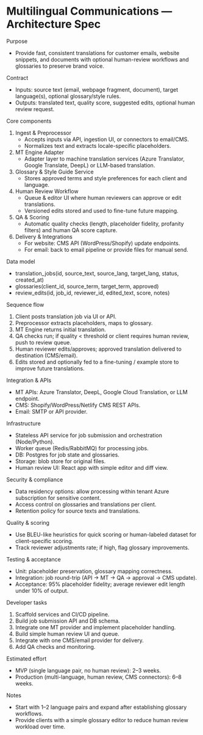 # Multilingual Communications — Architecture Spec

Purpose
- Provide fast, consistent translations for customer emails, website snippets, and documents with optional human-review workflows and glossaries to preserve brand voice.

Contract
- Inputs: source text (email, webpage fragment, document), target language(s), optional glossary/style rules.
- Outputs: translated text, quality score, suggested edits, optional human review request.

Core components
1. Ingest & Preprocessor
   - Accepts inputs via API, ingestion UI, or connectors to email/CMS.
   - Normalizes text and extracts locale-specific placeholders.
2. MT Engine Adapter
   - Adapter layer to machine translation services (Azure Translator, Google Translate, DeepL) or LLM-based translation.
3. Glossary & Style Guide Service
   - Stores approved terms and style preferences for each client and language.
4. Human Review Workflow
   - Queue & editor UI where human reviewers can approve or edit translations.
   - Versioned edits stored and used to fine-tune future mapping.
5. QA & Scoring
   - Automatic quality checks (length, placeholder fidelity, profanity filters) and human QA score capture.
6. Delivery & Integrations
   - For website: CMS API (WordPress/Shopify) update endpoints.
   - For email: back to email pipeline or provide files for manual send.

Data model
- translation_jobs(id, source_text, source_lang, target_lang, status, created_at)
- glossaries(client_id, source_term, target_term, approved)
- review_edits(id, job_id, reviewer_id, edited_text, score, notes)

Sequence flow
1. Client posts translation job via UI or API.
2. Preprocessor extracts placeholders, maps to glossary.
3. MT Engine returns initial translation.
4. QA checks run; if quality < threshold or client requires human review, push to review queue.
5. Human reviewer edits/approves; approved translation delivered to destination (CMS/email).
6. Edits stored and optionally fed to a fine-tuning / example store to improve future translations.

Integration & APIs
- MT APIs: Azure Translator, DeepL, Google Cloud Translation, or LLM endpoint.
- CMS: Shopify/WordPress/Netlify CMS REST APIs.
- Email: SMTP or API provider.

Infrastructure
- Stateless API service for job submission and orchestration (Node/Python).
- Worker queue (Redis/RabbitMQ) for processing jobs.
- DB: Postgres for job state and glossaries.
- Storage: blob store for original files.
- Human review UI: React app with simple editor and diff view.

Security & compliance
- Data residency options: allow processing within tenant Azure subscription for sensitive content.
- Access control on glossaries and translations per client.
- Retention policy for source texts and translations.

Quality & scoring
- Use BLEU-like heuristics for quick scoring or human-labeled dataset for client-specific scoring.
- Track reviewer adjustments rate; if high, flag glossary improvements.

Testing & acceptance
- Unit: placeholder preservation, glossary mapping correctness.
- Integration: job round-trip (API → MT → QA → approval → CMS update).
- Acceptance: 95% placeholder fidelity; average reviewer edit length under 10% of output.

Developer tasks
1. Scaffold services and CI/CD pipeline.
2. Build job submission API and DB schema.
3. Integrate one MT provider and implement placeholder handling.
4. Build simple human review UI and queue.
5. Integrate with one CMS/email provider for delivery.
6. Add QA checks and monitoring.

Estimated effort
- MVP (single language pair, no human review): 2–3 weeks.
- Production (multi-language, human review, CMS connectors): 6–8 weeks.

Notes
- Start with 1–2 language pairs and expand after establishing glossary workflows.
- Provide clients with a simple glossary editor to reduce human review workload over time.

